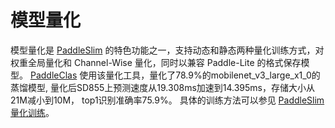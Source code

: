 # 模型量化

模型量化是 [PaddleSlim](https://github.com/PaddlePaddle/PaddleSlim) 的特色功能之一，支持动态和静态两种量化训练方式，对权重全局量化和 Channel-Wise 量化，同时以兼容 Paddle-Lite 的格式保存模型。
[PaddleClas](https://github.com/PaddlePaddle/PaddleClas) 使用该量化工具，量化了78.9%的mobilenet_v3_large_x1_0的蒸馏模型, 量化后SD855上预测速度从19.308ms加速到14.395ms，存储大小从21M减小到10M， top1识别准确率75.9%。
具体的训练方法可以参见 [PaddleSlim 量化训练](https://paddlepaddle.github.io/PaddleSlim/quick_start/quant_aware_tutorial.html)。
